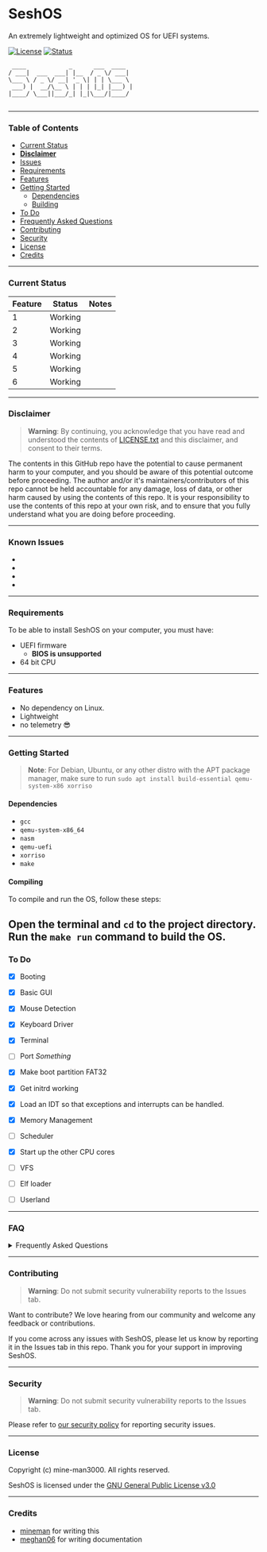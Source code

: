 # SeshOS
An extremely lightweight and optimized OS for UEFI systems.

[![License](https://img.shields.io/badge/license-GPL-blue)](https://www.gnu.org/licenses/gpl-3.0.en.html) [![Status](https://user-images.githubusercontent.com/77316348/230705808-40c7ba6b-9b4f-41fb-8c40-8e7db3b97ad0.png)](https://github.com/mine-man3000/SeshOS)

```
 ____            _      ___  ____  
/ ___|  ___  ___| |__  / _ \/ ___| 
\___ \ / _ \/ __| '_ \| | | \___ \ 
 ___) |  __/\__ \ | | | |_| |___) |
|____/ \___||___/_| |_|\___/|____/ 
                                   
```

--------------------------------------------------------------------------------------------------------------------------------------------------------

### Table of Contents

- [Current Status](#current-status)
- [**Disclaimer**](#disclaimer)
- [Issues](#known-issues)
- [Requirements](#requirements)
- [Features](#features)
- [Getting Started](#getting-started)
   - [Dependencies](#dependencies)
   - [Building](#compiling)
- [To Do](#todo)
- [Frequently Asked Questions](#faq)
- [Contributing](#contributing)
- [Security](#security)
- [License](#license)
- [Credits](#credits)

--------------------------------------------------------------------------------------------------------------------------------------------------------

### Current Status

| **Feature**        | **Status**           | **Notes**                                                                                     |
|--------------------|----------------------|-----------------------------------------------------------------------------------------------|
| 1               | Working              |                   |
| 2          | Working              |                                      |
| 3    | Working              |                                    |
| 4           | Working              |                                             | 
| 5    | Working              |                                                |
| 6  | Working              |   |
                                                                          


--------------------------------------------------------------------------------------------------------------------------------------------------------

### Disclaimer 

 > **Warning**:  By continuing, you acknowledge that you have read and understood the contents of [LICENSE.txt](LICENSE) and this disclaimer, and consent to their terms.

The contents in this GitHub repo have the potential to cause permanent harm to your computer, and you should be aware of this potential outcome before proceeding. The author and/or it's maintainers/contributors of this repo cannot be held accountable for any damage, loss of data, or other harm caused by using the contents of this repo. It is your responsibility to use the contents of this repo at your own risk, and to ensure that you fully understand what you are doing before proceeding.


--------------------------------------------------------------------------------------------------------------------------------------------------------

### Known Issues
-  
- 
-
-
 


--------------------------------------------------------------------------------------------------------------------------------------------------------

### Requirements
To be able to install SeshOS on your computer, you must have:
- UEFI firmware
   - **BIOS is unsupported**
- 64 bit CPU 


--------------------------------------------------------------------------------------------------------------------------------------------------------

### Features
- No dependency on Linux.
- Lightweight
- no telemetry :sunglasses: 

--------------------------------------------------------------------------------------------------------------------------------------------------------

### Getting Started

>**Note**: For Debian, Ubuntu, or any other distro with the APT package manager, make sure to run `sudo apt install build-essential qemu-system-x86 xorriso`

#### Dependencies 
- `gcc`
- `qemu-system-x86_64`
- `nasm`
- `qemu-uefi`
- `xorriso`
- `make`

#### Compiling 
To compile and run the OS, follow these steps:

Open the terminal and `cd` to the project directory.
Run the `make run` command to build the OS.
--------------------------------------------------------------------------------------------------------------------------------------------------------

### To Do

- [X] Booting 
- [X] Basic GUI 
- [X] Mouse Detection 
- [X] Keyboard Driver
- [X] Terminal
- [ ] Port *Something*
- [X] Make boot partition FAT32
- [X] Get initrd working
- [X] Load an IDT so that exceptions and interrupts can be handled.
- [X] Memory Management 
- [ ] Scheduler 
- [X] Start up the other CPU cores
- [ ] VFS
- [ ] Elf loader
- [ ] Userland


--------------------------------------------------------------------------------------------------------------------------------------------------------

### FAQ
<details>
  <summary>Frequently Asked Questions</summary>


> **Q: What is SeshOS?**

SeshOS is an extremely lightweight and optimized operating system for UEFI systems.

> **Q: What are the requirements for installing SeshOS?**

To install SeshOS, you must have UEFI firmware and a 64-bit CPU. Basic Input Output System (BIOS) is not supported.

> **Q: Does SeshOS have any dependencies on Linux?**

No, SeshOS has no dependency on Linux.

> **Q: How can I compile and run SeshOS?**

You can compile and run SeshOS by executing the command `make run`. More information is provided under [here](#getting-started)

> **Q: How can I report security vulnerabilities?**

Please refer to [our security policy](SECURITY.md) for information on reporting security issues.

> **Q: Can I contribute to SeshOS?**

Yes, we welcome any feedback or contributions from our community. Please report any issues or make a pull request on our GitHub repository.

> **Q: Is there any documentation available for SeshOS?**

Yes, documentation is available on our GitHub repository, and we welcome contributions to improve it.

> **Q: Does SeshOS have a graphical user interface (GUI)?**

Yes, SeshOS has a basic GUI.

> **Q: What license is SeshOS released under?**

SeshOS is released under the GNU General Public License v3.0. Please see [LICENSE.txt](LICENSE) for more information.

> **Q: What if I encounter issues with SeshOS?**

Please report any issues or bugs in the Issues tab of our GitHub repository. We appreciate your support in improving SeshOS.
</details>



--------------------------------------------------------------------------------------------------------------------------------------------------------


### Contributing
>**Warning**: Do not submit security vulnerability reports to the Issues tab.

Want to contribute? We love hearing from our community and welcome any feedback or contributions. 

If you come across any issues with SeshOS, please let us know by reporting it in the Issues tab in this repo. Thank you for your support in improving SeshOS.


--------------------------------------------------------------------------------------------------------------------------------------------------------

### Security
>**Warning**: Do not submit security vulnerability reports to the Issues tab.

Please refer to [our security policy](SECURITY.md) for reporting security issues.

--------------------------------------------------------------------------------------------------------------------------------------------------------

### License
Copyright (c) mine-man3000. All rights reserved.

SeshOS is licensed under the [GNU General Public License v3.0](LICENSE)

--------------------------------------------------------------------------------------------------------------------------------------------------------

### Credits

- [mineman](https://github.com/mine-man3000) for writing this
- [meghan06](https://github.com/meghan06) for writing documentation
